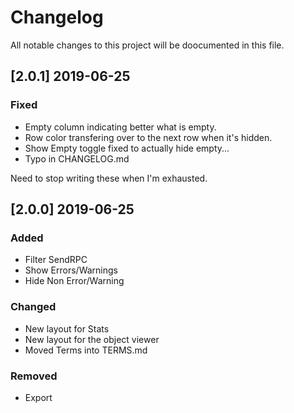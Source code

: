 # Changelog

All notable changes to this project will be doocumented in this file.

## [2.0.1] 2019-06-25
### Fixed
- Empty column indicating better what is empty.
- Row color transfering over to the next row when it's hidden.
- Show Empty toggle fixed to actually hide empty...
- Typo in CHANGELOG.md

Need to stop writing these when I'm exhausted. 

## [2.0.0] 2019-06-25
### Added
- Filter SendRPC
- Show Errors/Warnings
- Hide Non Error/Warning

### Changed
- New layout for Stats
- New layout for the object viewer
- Moved Terms into TERMS.md

### Removed
- Export